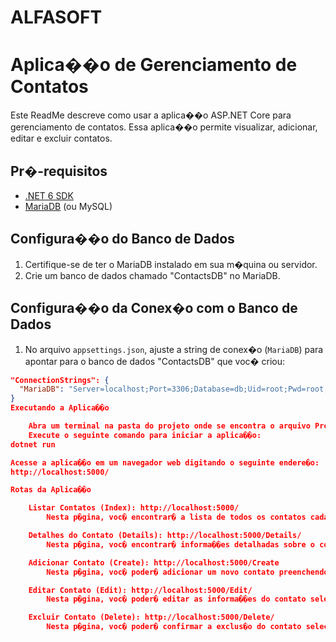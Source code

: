 # ALFASOFT
# Aplica��o de Gerenciamento de Contatos

Este ReadMe descreve como usar a aplica��o ASP.NET Core para gerenciamento de contatos. Essa aplica��o permite visualizar, adicionar, editar e excluir contatos.

## Pr�-requisitos

- [.NET 6 SDK](https://dotnet.microsoft.com/download/dotnet/6.0)
- [MariaDB](https://mariadb.org/) (ou MySQL)

## Configura��o do Banco de Dados

1. Certifique-se de ter o MariaDB instalado em sua m�quina ou servidor.
2. Crie um banco de dados chamado "ContactsDB" no MariaDB.

## Configura��o da Conex�o com o Banco de Dados

1. No arquivo `appsettings.json`, ajuste a string de conex�o (`MariaDB`) para apontar para o banco de dados "ContactsDB" que voc� criou:

```json
"ConnectionStrings": {
  "MariaDB": "Server=localhost;Port=3306;Database=db;Uid=root;Pwd=root;"
}
Executando a Aplica��o

    Abra um terminal na pasta do projeto onde se encontra o arquivo Program.cs.
    Execute o seguinte comando para iniciar a aplica��o:
dotnet run

Acesse a aplica��o em um navegador web digitando o seguinte endere�o:
http://localhost:5000/

Rotas da Aplica��o

    Listar Contatos (Index): http://localhost:5000/
        Nesta p�gina, voc� encontrar� a lista de todos os contatos cadastrados.

    Detalhes do Contato (Details): http://localhost:5000/Details/
        Nesta p�gina, voc� encontrar� informa��es detalhadas sobre o contato selecionado.

    Adicionar Contato (Create): http://localhost:5000/Create
        Nesta p�gina, voc� poder� adicionar um novo contato preenchendo o formul�rio.

    Editar Contato (Edit): http://localhost:5000/Edit/
        Nesta p�gina, voc� poder� editar as informa��es do contato selecionado.

    Excluir Contato (Delete): http://localhost:5000/Delete/
        Nesta p�gina, voc� poder� confirmar a exclus�o do contato selecionado.